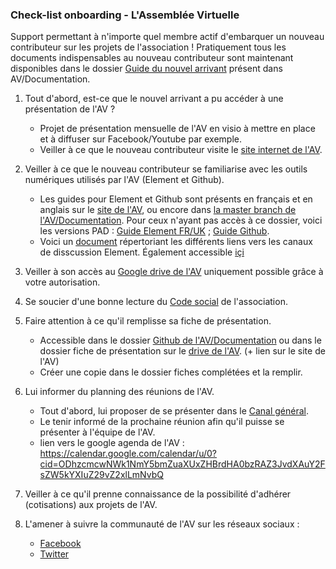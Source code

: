 ### Check-list onboarding - L'Assemblée Virtuelle 

Support permettant à n'importe quel membre actif d'embarquer un nouveau contributeur sur les projets de l'association ! 
Pratiquement tous les documents indispensables au nouveau contributeur sont maintenant disponibles dans le dossier [Guide du nouvel arrivant](https://github.com/assemblee-virtuelle/Documentation/tree/master/Guide%20du%20nouvel%20arrivant) présent dans AV/Documentation.

1. Tout d'abord, est-ce que le nouvel arrivant a pu accéder à une présentation de l'AV ? 
   - Projet de présentation mensuelle de l'AV en visio à mettre en place et à diffuser sur Facebook/Youtube par exemple.
   - Veiller à ce que le nouveau contributeur visite le [site internet de l'AV](https://www.virtual-assembly.org).

2. Veiller à ce que le nouveau contributeur se familiarise avec les outils numériques utilisés par l'AV (Element et Github).
   - Les guides pour Element et Github sont présents en français et en anglais sur le [site de l'AV](https://www.virtual-assembly.org/version-wordpress-2/), ou encore dans [la master branch de l'AV/Documentation](https://github.com/assemblee-virtuelle/Documentation). Pour ceux n'ayant pas accès à ce dossier, voici les versions PAD : [Guide Element FR/UK](https://pad.lescommuns.org/t9kD-4xLTAa-LlQNV-iNUw) ; [Guide Github](https://pad.lescommuns.org/MFT1rhHhSJuSofyaGroiFw). 
   - Voici un [document](https://github.com/assemblee-virtuelle/Documentation/blob/master/Guide%20du%20nouvel%20arrivant/Acc%C3%A8s%20aux%20diff%C3%A9rents%20canaux%20de%20communication%20Element.md) répertoriant les différents liens vers les canaux de disscussion Element. Également accessible [içi](https://pad.lescommuns.org/DuVPghA7QTiFaGzkzKDnfw)

3. Veiller à son accès au [Google drive de l'AV](https://drive.google.com/drive/folders/0By8nyiKT594tc2FaaHFPaFlfNk0?usp=sharing) uniquement possible grâce à votre autorisation.

4. Se soucier d'une bonne lecture du [Code social](https://drive.google.com/file/d/1JT2xHVmxKgYsa8YHjYIwSeUXMsXrc49C/view?usp=sharing) de l'association.
 
5. Faire attention à ce qu'il remplisse sa fiche de présentation.
   - Accessible dans le dossier [Github de l'AV/Documentation](https://github.com/assemblee-virtuelle/Documentation/blob/master/Fiche%20de%20pr%C3%A9sentation%20AV.md) ou dans le dossier fiche de présentation sur le [drive de l'AV](https://drive.google.com/file/d/1-QgWYTkWd3BKT5r1_bcovluh1foQcuRK/view?usp=sharing). (+ lien sur le site de l'AV)
   - Créer une copie dans le dossier fiches complétées et la remplir.
   
6. Lui informer du planning des réunions de l'AV.
   - Tout d'abord, lui proposer de se présenter dans le [Canal général](https://app.element.io/#/room/#general:matrix.virtual-assembly.org). 
   - Le tenir informé de la prochaine réunion afin qu'il puisse se présenter à l'équipe de l'AV.
   - lien vers le google agenda de l'AV : https://calendar.google.com/calendar/u/0?cid=ODhzcmcwNWk1NmY5bmZuaXUxZHBrdHA0bzRAZ3JvdXAuY2FsZW5kYXIuZ29vZ2xlLmNvbQ
   
7. Veiller à ce qu'il prenne connaissance de la possibilité d'adhérer (cotisations) aux projets de l'AV.

8. L'amener à suivre la communauté de l'AV sur les réseaux sociaux :
   - [Facebook](https://www.facebook.com/AssembleeVirtuelle/)
   - [Twitter](https://twitter.com/AssembleeV?ref_src=twsrc%5Egoogle%7Ctwcamp%5Eserp%7Ctwgr%5Eauthor)

